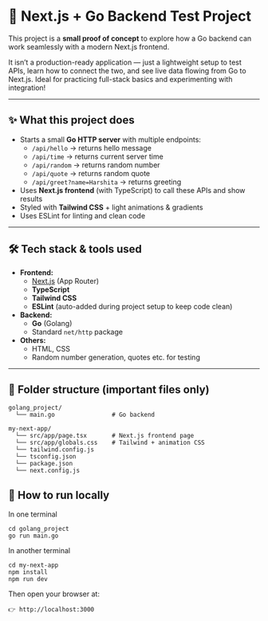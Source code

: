 # 🦫 Next.js + Go Backend Test Project

This project is a **small proof of concept** to explore how a Go backend can work seamlessly with a modern Next.js frontend.

It isn’t a production-ready application — just a lightweight setup to test APIs, learn how to connect the two, and see live data flowing from Go to Next.js.
Ideal for practicing full-stack basics and experimenting with integration!

---

## ✨ What this project does
- Starts a small **Go HTTP server** with multiple endpoints:
  - `/api/hello` → returns hello message
  - `/api/time` → returns current server time
  - `/api/random` → returns random number
  - `/api/quote` → returns random quote
  - `/api/greet?name=Harshita` → returns greeting
- Uses **Next.js frontend** (with TypeScript) to call these APIs and show results
- Styled with **Tailwind CSS** + light animations & gradients
- Uses ESLint for linting and clean code

---

## 🛠 **Tech stack & tools used**
- **Frontend:**
  - [Next.js](https://nextjs.org/) (App Router)
  - **TypeScript**
  - **Tailwind CSS**
  - **ESLint** (auto-added during project setup to keep code clean)
- **Backend:**
  - **Go** (Golang)
  - Standard `net/http` package
- **Others:**
  - HTML, CSS
  - Random number generation, quotes etc. for testing

---

## 📂 **Folder structure (important files only)**
```plaintext
golang_project/
  └── main.go                # Go backend

my-next-app/
  └── src/app/page.tsx       # Next.js frontend page
  └── src/app/globals.css    # Tailwind + animation CSS
  └── tailwind.config.js
  └── tsconfig.json
  └── package.json
  └── next.config.js
```
## 🚀 How to run locally
In one terminal 
```
cd golang_project
go run main.go
```
In another terminal
```
cd my-next-app
npm install
npm run dev
```
Then open your browser at:
```link
👉 http://localhost:3000
```

